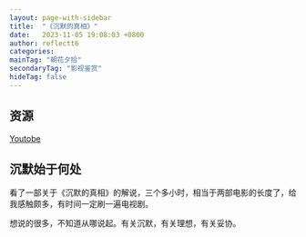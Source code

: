 ```yaml
---
layout: page-with-sidebar
title:  "《沉默的真相》"
date:   2023-11-05 19:08:03 +0800
author: reflectt6
categories: 
mainTag: "朝花夕拾"
secondaryTag: "影视鉴赏"
hideTag: false
---
```

## 资源

[Youtobe](https://www.youtube.com/watch?v=cPcgtCWx1ng)

## 沉默始于何处

看了一部关于《沉默的真相》的解说，三个多小时，相当于两部电影的长度了，给我感触颇多，有时间一定刷一遍电视剧。

想说的很多，不知道从哪说起。有关沉默，有关理想，有关妥协。

